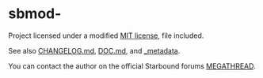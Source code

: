 # sbmod-

Project licensed under a modified [MIT license], file included.

See also [CHANGELOG.md], [DOC.md], and [_metadata].

You can contact the author on the official Starbound forums [MEGATHREAD].

[MIT license]: ../master/LICENSE
[CHANGELOG.md]: ../master/CHANGELOG.md
[DOC.md]: ../master/DOC.md
[_metadata]: ../master/_metadata
[MEGATHREAD]: community.playstarbound.com/threads/124193/
